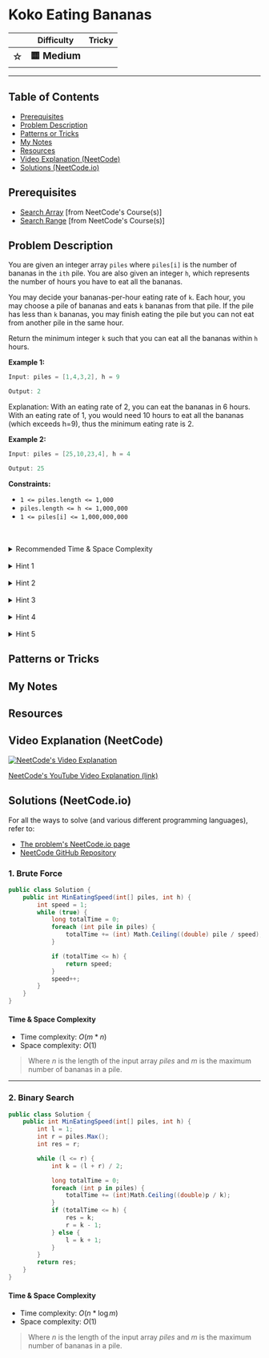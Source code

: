 # Koko Eating Bananas

|   | Difficulty | Tricky |
|---|------------|--------|
| <big>☆<big> | <big>**🟨 Medium**</big> | <big></big> |


---

## Table of Contents

- [Prerequisites](#prerequisites)
- [Problem Description](#problem-description)
- [Patterns or Tricks](#patterns-or-tricks)
- [My Notes](#my-notes)
- [Resources](#resources)
- [Video Explanation (NeetCode)](#video-explanation-neetcode)
- [Solutions (NeetCode.io)](#solutions-neetcodeio)
    


## Prerequisites
- [Search Array](https://neetcode.io/courses/dsa-for-beginners/14) [from NeetCode's Course(s)]
- [Search Range](https://neetcode.io/courses/dsa-for-beginners/15) [from NeetCode's Course(s)]


## Problem Description
You are given an integer array `piles` where `piles[i]` is the number of bananas in the `ith` pile. You are also given an integer `h`, which represents the number of hours you have to eat all the bananas.

You may decide your bananas-per-hour eating rate of `k`. Each hour, you may choose a pile of bananas and eats `k` bananas from that pile. If the pile has less than `k` bananas, you may finish eating the pile but you can not eat from another pile in the same hour.

Return the minimum integer `k` such that you can eat all the bananas within `h` hours.

**Example 1:**

```java
Input: piles = [1,4,3,2], h = 9

Output: 2
```

Explanation: With an eating rate of 2, you can eat the bananas in 6 hours. With an eating rate of 1, you would need 10 hours to eat all the bananas (which exceeds h=9), thus the minimum eating rate is 2.

**Example 2:**

```java
Input: piles = [25,10,23,4], h = 4

Output: 25
```

**Constraints:**
* `1 <= piles.length <= 1,000`
* `piles.length <= h <= 1,000,000`
* `1 <= piles[i] <= 1,000,000,000`

<br>
<br>
<details class="hint-accordion">  
    <summary>Recommended Time & Space Complexity</summary>
    <p>
    You should aim for a solution with <code>O(nlogm)</code> time and <code>O(1)</code> space, where <code>n</code> is the size of the input array, and <code>m</code> is the maximum value in the array.
    </p>
</details>

<br>
<details class="hint-accordion">  
    <summary>Hint 1</summary>
    <p>
    Given <code>h</code> is always greater than or equal to the length of piles, can you determine the upper bound for the answer? How much time does it take Koko to eat a pile with <code>x</code> bananas? 
    </p>
</details>

<br>
<details class="hint-accordion">  
    <summary>Hint 2</summary>
    <p>
    It takes <code>ceil(x / k)</code> time to finish the <code>x</code> pile when Koko eats at a rate of <code>k</code> bananas per hour. Our task is to determine the minimum possible value of <code>k</code>. However, we must also ensure that at this rate, <code>k</code>, Koko can finish eating all the piles within the given <code>h</code> hours. Can you now think of the upper bound for <code>k</code>?
    </p>
</details>

<br>
<details class="hint-accordion">  
    <summary>Hint 3</summary>
    <p>
    The upper bound for <code>k</code> is the maximum size of all the piles. Why? Because if Koko eats the largest pile in one hour, then it is straightforward that she can eat any other pile in an hour only.
    </p>
</details>

<br>
<details class="hint-accordion">  
    <summary>Hint 4</summary>
    <p>
    Consider <code>m</code> to be the largest pile and <code>n</code> to be the number of piles. A brute force solution would be to linearly check all values from <code>1</code> to <code>m</code> and find the minimum possible value at which Koko can complete the task. This approach would take <code>O(n * m)</code> time. Can you think of a more efficient method? Perhaps an efficient searching algorithm could help.
    </p>
</details>

<br>
<details class="hint-accordion">  
    <summary>Hint 5</summary>
    <p>
    Rather than linearly scanning, we can use binary search. The upper bound of <code>k</code> is <code>max(piles)</code> and since we are only dealing with positive values, the lower bound is <code>1</code>. The search space of our binary search is <code>1</code> through <code>max(piles)</code>. This allows us to find the smallest possible <code>k</code> using binary search.
    </p>
</details>

## Patterns or Tricks
<!-- This section is for any patterns or tricks noticed/spotted when solving the question which we can use as an indication of using the same approach(es) used here when facing another problems somewhat like this. -->

## My Notes


## Resources


## Video Explanation (NeetCode)
[![NeetCode's Video Explanation](https://img.youtube.com/vi/U2SozAs9RzA/0.jpg)](https://www.youtube.com/watch?v=U2SozAs9RzA)

[NeetCode's YouTube Video Explanation (link)](https://www.youtube.com/watch?v=U2SozAs9RzA)


## Solutions (NeetCode.io)
For all the ways to solve (and various different programming languages), refer to:
- [The problem's NeetCode.io page](https://neetcode.io/problems/eating-bananas)
- [NeetCode GitHub Repository](https://github.com/neetcode-gh/leetcode)

### 1. Brute Force






```csharp
public class Solution {
    public int MinEatingSpeed(int[] piles, int h) {
        int speed = 1;
        while (true) {
            long totalTime = 0;
            foreach (int pile in piles) {
                totalTime += (int) Math.Ceiling((double) pile / speed);
            }

            if (totalTime <= h) {
                return speed;
            }
            speed++;
        }
    }
}
```




#### Time & Space Complexity

* Time complexity: $O(m * n)$
* Space complexity: $O(1)$

> Where $n$ is the length of the input array $piles$ and $m$ is the maximum number of bananas in a pile.

---

### 2. Binary Search






```csharp
public class Solution {
    public int MinEatingSpeed(int[] piles, int h) {
        int l = 1;
        int r = piles.Max();
        int res = r;

        while (l <= r) {
            int k = (l + r) / 2;

            long totalTime = 0;
            foreach (int p in piles) {
                totalTime += (int)Math.Ceiling((double)p / k);
            }
            if (totalTime <= h) {
                res = k;
                r = k - 1;
            } else {
                l = k + 1;
            }
        }
        return res;
    }
}
```




#### Time & Space Complexity

* Time complexity: $O(n * \log m)$
* Space complexity: $O(1)$

> Where $n$ is the length of the input array $piles$ and $m$ is the maximum number of bananas in a pile.
